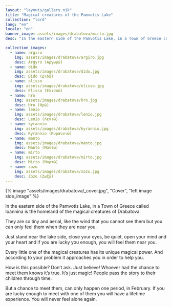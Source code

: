 ```yaml
---
layout: "layouts/gallery.njk"
title: "Magical creatures of the Pamvotis Lake"
collection: "lord"
lang: "en"
locale: "en"
banner_image: assets/images/drabatova/mirto.jpg
desc: "In the eastern side of the Pamvotis Lake, in a Town of Greece called Ioannina is the homeland of the magical creatures of Drabatova."

collection_images:
  - name: argiro
    img: assets/images/drabatova/argiro.jpg
    desc: Argyro (Αργωρώ)
  - name: dido
    img: assets/images/drabatova/dido.jpg
    desc: Dido (Διδώ)
  - name: elisso
    img: assets/images/drabatova/elisso.jpg
    desc: Elisso (Ελισσώ)
  - name: hro
    img: assets/images/drabatova/hro.jpg
    desc: Hro (Ηρώ)
  - name: lenio
    img: assets/images/drabatova/lenio.jpg
    desc: Lenio (Λενιώ)
  - name: kyrannio
    img: assets/images/drabatova/kyrannio.jpg
    desc: Kyrannio (Κυραννιώ)
  - name: manto
    img: assets/images/drabatova/manto.jpg
    desc: Manto (Μαντώ)
  - name: mirto
    img: assets/images/drabatova/mirto.jpg
    desc: Mirto (Μυρτώ)
  - name: zozo
    img: assets/images/drabatova/zozo.jpg
    desc: Zozo (Ζωζώ)
---
```


{% image "assets/images/drabatova/_cover.jpg", "Cover", "left image side_image" %}

In the eastern side of the Pamvotis Lake, in a Town of Greece called Ioannina is the homeland of the magical creatures of Drabatova.

They are so tiny and aerial, like the wind that you cannot see them but you can only feel them when they are near you.

Just stand near the lake side, close your eyes, be quiet, open your mind and your heart and if you are lucky you enough, you will feel them near you.

Every little one of the magical creatures has its unique magical power. And according to your problem it approaches you in order to help you.

How is this possible? Don’t ask. Just believe! Whoever had the chance to meet them knows it’s true. It’s just magic! People pass the story to their children through time.

But a chance to meet them, can only happen one period, in February. If you are lucky enough to meet with one of them you will have a lifetime experience. You will never feel alone again.
